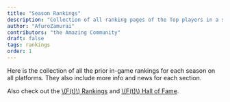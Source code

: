 ```yaml
---
title: "Season Rankings"
description: "Collection of all ranking pages of the Top players in a season"
author: "AfuroZamurai"
contributors: "the Amazing Community"
draft: false
tags: rankings
order: 1
---
```


Here is the collection of all the prior in-game rankings for each season on all platforms. They also include more info and news for each section.

Also check out the [\\(F(t)\\) Rankings](/guide-extensions/rankings-main) and [\\(F(t)\\) Hall of Fame](/guide-extensions/rankings-hall-of-fame).

